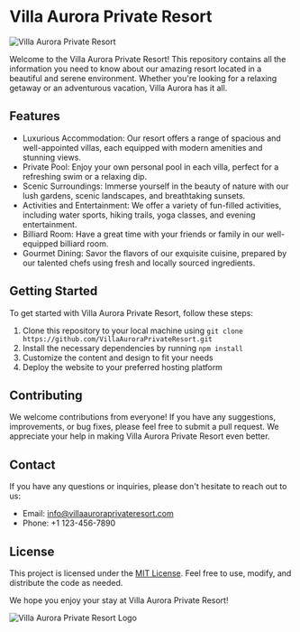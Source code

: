 # Villa Aurora Private Resort

![Villa Aurora Private Resort](https://example.com/resort-image.jpg)

Welcome to the Villa Aurora Private Resort! This repository contains all the information you need to know about our amazing resort located in a beautiful and serene environment. Whether you're looking for a relaxing getaway or an adventurous vacation, Villa Aurora has it all.

## Features

- Luxurious Accommodation: Our resort offers a range of spacious and well-appointed villas, each equipped with modern amenities and stunning views.
- Private Pool: Enjoy your own personal pool in each villa, perfect for a refreshing swim or a relaxing dip.
- Scenic Surroundings: Immerse yourself in the beauty of nature with our lush gardens, scenic landscapes, and breathtaking sunsets.
- Activities and Entertainment: We offer a variety of fun-filled activities, including water sports, hiking trails, yoga classes, and evening entertainment.
- Billiard Room: Have a great time with your friends or family in our well-equipped billiard room.
- Gourmet Dining: Savor the flavors of our exquisite cuisine, prepared by our talented chefs using fresh and locally sourced ingredients.

## Getting Started

To get started with Villa Aurora Private Resort, follow these steps:

1. Clone this repository to your local machine using `git clone https://github.com/VillaAuroraPrivateResort.git`
2. Install the necessary dependencies by running `npm install`
3. Customize the content and design to fit your needs
4. Deploy the website to your preferred hosting platform

## Contributing

We welcome contributions from everyone! If you have any suggestions, improvements, or bug fixes, please feel free to submit a pull request. We appreciate your help in making Villa Aurora Private Resort even better.

## Contact

If you have any questions or inquiries, please don't hesitate to reach out to us:

- Email: info@villaauroraprivateresort.com
- Phone: +1 123-456-7890

## License

This project is licensed under the [MIT License](https://opensource.org/licenses/MIT). Feel free to use, modify, and distribute the code as needed.

We hope you enjoy your stay at Villa Aurora Private Resort!

![Villa Aurora Private Resort Logo](https://example.com/resort-logo.png)
